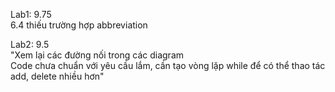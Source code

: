 Lab1: 9.75 <br/>
6.4 thiếu trường hợp abbreviation

Lab2: 9.5 <br/>
"Xem lại các đường nối trong các diagram <br/>
Code chưa chuẩn với yêu cầu lắm, cần tạo vòng lặp while để có thể thao tác add, delete nhiều hơn"
